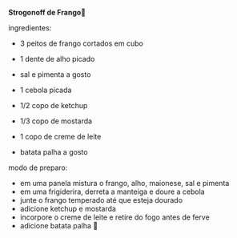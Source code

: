**Strogonoff de Frango**:chicken:

ingredientes:

- 3 peitos de frango cortados em cubo

- 1 dente de alho picado

- sal  e pimenta a gosto

- 1 cebola picada

- 1/2 copo de ketchup

- 1/3 copo de mostarda

- 1 copo de creme de leite

- batata palha a gosto 

  

modo de preparo:

- em uma panela mistura o frango, alho, maionese, sal e pimenta
- em uma frigiderira, derreta a manteiga e doure a cebola
- junte o frango temperado até que esteja dourado
- adicione ketchup e mostarda
- incorpore o creme de leite e retire do fogo antes de ferve
- adicione batata palha :sweet_potato:

